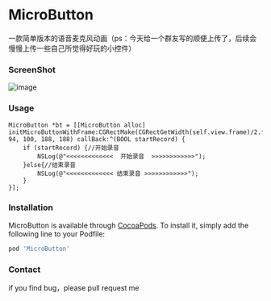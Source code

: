 # MicroButton
一款简单版本的语音麦克风动画（ps：今天给一个群友写的顺便上传了，后续会慢慢上传一些自己所觉得好玩的小控件）

### ScreenShot
![image](https://github.com/mathtao/Micro/blob/master/micro.gif)

### Usage
```objc
MicroButton *bt = [[MicroButton alloc] initMicroButtonWithFrame:CGRectMake(CGRectGetWidth(self.view.frame)/2.f-94, 100, 188, 188) callBack:^(BOOL startRecord) {
    if (startRecord) {//开始录音
        NSLog(@"<<<<<<<<<<<<<  开始录音  >>>>>>>>>>>>");
    }else{//结束录音
        NSLog(@"<<<<<<<<<<<<< 结束录音 >>>>>>>>>>>>");
    }
}];
```

### Installation

MicroButton is available through [CocoaPods](https://cocoapods.org). To install
it, simply add the following line to your Podfile:

```ruby
pod 'MicroButton'
```

### Contact

if you find bug，please pull request me <br>
